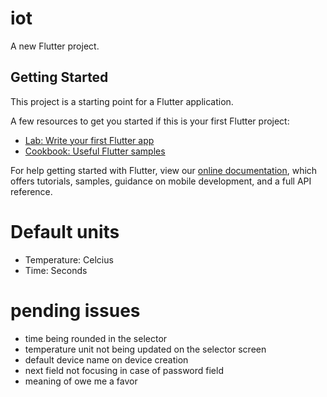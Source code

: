 # iot

A new Flutter project.

## Getting Started

This project is a starting point for a Flutter application.

A few resources to get you started if this is your first Flutter project:

- [Lab: Write your first Flutter app](https://flutter.dev/docs/get-started/codelab)
- [Cookbook: Useful Flutter samples](https://flutter.dev/docs/cookbook)

For help getting started with Flutter, view our
[online documentation](https://flutter.dev/docs), which offers tutorials,
samples, guidance on mobile development, and a full API reference.

# Default units
- Temperature: Celcius
- Time: Seconds

# pending issues
- time being rounded in the selector
- temperature unit not being updated on the selector screen
- default device name on device creation
- next field not focusing in case of password field
- meaning of owe me a favor